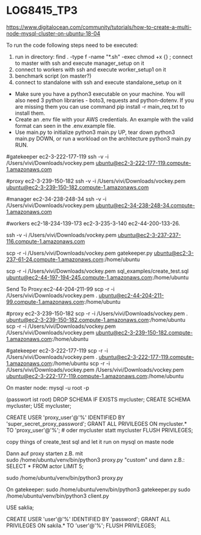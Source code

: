 # LOG8415_TP3

https://www.digitalocean.com/community/tutorials/how-to-create-a-multi-node-mysql-cluster-on-ubuntu-18-04

To run the code following steps need to be executed:

1. run in directory: find . -type f -name "*.sh" -exec chmod +x {} \;
connect to master with ssh and execute manager_setup on it 
2. connect to workers with ssh and execute worker_setup1 on it
3. benchmark script (on master?) 
3. connect to standalone with ssh and execute standalone_setup on it

- Make sure you have a python3 executable on your machine. You will also need 3 python libraries - boto3, requests and python-dotenv. If you are missing them you can use command pip install -r main_req.txt to install them.
- Create an .env file with your AWS credentials. An example with the valid format can seen in the .env.example file.
- Use main.py to initialize python3 main.py UP, tear down python3 main.py DOWN, or run a workload on the architecture python3 main.py RUN.

#gatekeeper
ec2-3-222-177-119
ssh -v -i /Users/vivi/Downloads/vockey.pem ubuntu@ec2-3-222-177-119.compute-1.amazonaws.com


#proxy
ec2-3-239-150-182
ssh -v -i /Users/vivi/Downloads/vockey.pem ubuntu@ec2-3-239-150-182.compute-1.amazonaws.com

#manager
ec2-34-238-248-34
ssh -v -i /Users/vivi/Downloads/vockey.pem ubuntu@ec2-34-238-248-34.compute-1.amazonaws.com

#workers
ec2-18-234-139-173
ec2-3-235-3-140
ec2-44-200-133-26.

ssh -v -i /Users/vivi/Downloads/vockey.pem ubuntu@ec2-3-237-237-116.compute-1.amazonaws.com

scp -r -i /Users/vivi/Downloads/vockey.pem gatekeeper.py ubuntu@ec2-3-237-61-24.compute-1.amazonaws.com:/home/ubuntu

scp -r -i /Users/vivi/Downloads/vockey.pem sql_examples/create_test.sql ubuntu@ec2-44-197-194-245.compute-1.amazonaws.com:/home/ubuntu

Send To Proxy:ec2-44-204-211-99
scp -r -i /Users/vivi/Downloads/vockey.pem . ubuntu@ec2-44-204-211-99.compute-1.amazonaws.com:/home/ubuntu

#proxy
ec2-3-239-150-182
scp -r -i /Users/vivi/Downloads/vockey.pem . ubuntu@ec2-3-239-150-182.compute-1.amazonaws.com:/home/ubuntu
scp -r -i /Users/vivi/Downloads/vockey.pem /Users/vivi/Downloads/vockey.pem ubuntu@ec2-3-239-150-182.compute-1.amazonaws.com:/home/ubuntu

#gatekeeper
ec2-3-222-177-119
scp -r -i /Users/vivi/Downloads/vockey.pem . ubuntu@ec2-3-222-177-119.compute-1.amazonaws.com:/home/ubuntu
scp -r -i /Users/vivi/Downloads/vockey.pem /Users/vivi/Downloads/vockey.pem ubuntu@ec2-3-222-177-119.compute-1.amazonaws.com:/home/ubuntu



On master node:
mysql -u root -p

(passwort ist root)
DROP SCHEMA IF EXISTS mycluster;
CREATE SCHEMA mycluster;
USE mycluster;

CREATE USER 'proxy_user'@'%' IDENTIFIED BY 'super_secret_proxy_password';
GRANT ALL PRIVILEGES ON mycluster.* TO 'proxy_user'@'%'; # oder mycluster statt mycluster
FLUSH PRIVILEGES;

copy things of create_test sql and let it run on mysql on maste node


Dann auf proxy starten z.B. mit  
sudo /home/ubuntu/venv/bin/python3 proxy.py "custom"
und dann z.B.:
SELECT * FROM actor LIMIT 5;



sudo /home/ubuntu/venv/bin/python3 proxy.py

On gatekeeper:
sudo /home/ubuntu/venv/bin/python3 gatekeeper.py
sudo /home/ubuntu/venv/bin/python3 client.py



USE saklia;

CREATE USER 'user'@'%' IDENTIFIED BY 'password';
GRANT ALL PRIVILEGES ON sakila.* TO 'user'@'%'; 
FLUSH PRIVILEGES;

